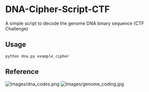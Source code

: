 # DNA-Cipher-Script-CTF
A simple script to decode the genome DNA binary sequence (CTF Challenge)
## Usage
```python dna.py example_cipher```

## Reference 
![Images/dna_codes.png](img/dna_codes.png)
![Images/genome_coding.jpg](img/genome-coding.jpg)